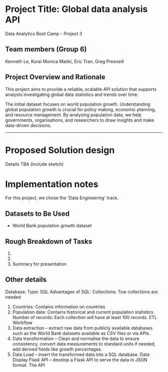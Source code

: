 # Project Title: Global data analysis API
Data Analytics Boot Camp - Project 3


## Team members (Group 6)
Kenneth Le, Kurai Monica Matiki, Eric Tran, Greg Presneill

## Project Overview and Rationale
This project aims to provide a reliable, scalable API solution that supports analysts investigating global data statistics and trends over time.

The initial dataset focuses on world population growth. Understanding global population growth is crucial for policy making, economic planning, and resource management. By analysing population data, we help governments, organisations, and researchers to draw insights and make data-driven decisions.


---

# Proposed Solution design
Details TBA (include sketch)



# Implementation notes

For this project, we chose the 'Data Engineering' track.

## Datasets to Be Used
- World Bank population growth dataset



## Rough Breakdown of Tasks
1.
1.
1.	Summary for presentation

## Other details
Database:
Type: SQL
Advantages of SQL:
Collections: Tow collections are needed
1. Countries: Contains information on countries
2. Population data: Contains historical and current population statistics.
Number of records: Each collection will have at least 100 records.
ETL Workflow
1. Data extraction – extract raw data from publicly available databases
such as the World Bank datasets available as CSV files or via APIs.
2. Data transformation – Clean and normalise the data to ensure
consistency, convert data measurements to standard units if
needed, add derived fields like growth percentages.
3. Data Load – insert the transformed data into a SQL database.
Data Display
Flask API – develop a Flask API to serve the data in JSON format. The API